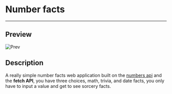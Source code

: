# Number facts
---

## Preview
![Prev](https://i.imgur.com/9M2sfKQ.png)

## Description
A really simple number facts web application built on the [numbers api](http://numbersapi.com/#42) and the **fetch API**, you have three choices, math, trivia, and date facts, you only have to input a value and get to see sorcery facts.
